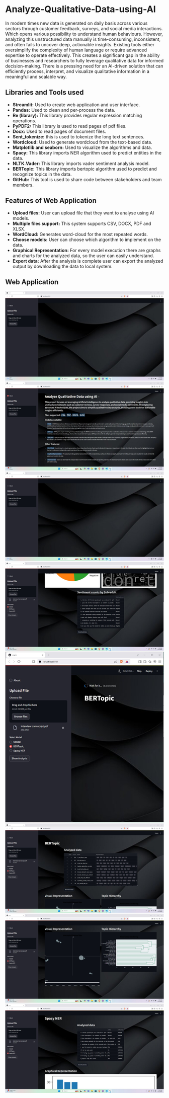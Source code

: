 # Analyze-Qualitative-Data-using-AI

<p>In modern times new data is generated on daily basis across various sectors through customer feedback, surveys, and social media interactions. Which opens various possibility to understand human behaviours. However, analyzing this unstructured data manually is time-consuming, inconsistent, and often fails to uncover deep, actionable insights. Existing tools either oversimplify the complexity of human language or require advanced expertise to operate effectively. This creates a significant gap in the ability of businesses and researchers to fully leverage qualitative data for informed decision-making. There is a pressing need for an AI-driven solution that can efficiently process, interpret, and visualize qualitative information in a meaningful and scalable way.</p>

## Libraries and Tools used
<ul>
    <li><b>Streamlit:</b> Used to create web application and user interface.
    <li><b>Pandas:</b> Used to clean and per-process the data.
    <li><b>Re (library):</b> This library provides regular expression matching operations.
    <li><b>PyPDF2:</b> This library is used to read pages of pdf files.
    <li><b>Docx:</b> Used to read pages of document files.
    <li><b>Sent_tokenize:</b> this is used to tokenize the long text sentences.
    <li><b>Wordcloud:</b> Used to generate wordcloud from the text-based data.
    <li><b>Matplotlib and seaborn:</b> Used to visualize the algorithms and data.
    <li><b>Spacy:</b> This library imports NER algorithm used to predict entities in the data.
    <li><b>NLTK.Vader:</b> This library imports vader sentiment analysis model.
    <li><b>BERTopic:</b> This library imports bertopic algorithm used to predict and recognize topics in the data.
    <li><b>GitHub:</b> This tool is used to share code between stakeholders and team members.
</ul>

## Features of Web Application
<ul>
    <li><b>Upload files:</b> User can upload file that they want to analyse using AI models.
    <li><b>Multiple files support:</b> This system supports CSV, DOCX, PDF and XLSX.
    <li><b>WordCloud:</b> Generates word-cloud for the most repeated words.
    <li><b>Choose models:</b> User can choose which algorithm to implement on the data.
    <li><b>Graphical Representation:</b> For every model execution there are graphs and charts for the analyzed data, so the user can easily understand.
    <li><b>Export data:</b> After the analysis is complete user can export the analyzed output by downloading the data to local system.
</ul>

## Web Application
![1](https://github.com/aryanrada/Analyze-Qualitative-Data-using-AI/blob/main/images/1.jpeg)
![2](https://github.com/aryanrada/Analyze-Qualitative-Data-using-AI/blob/main/images/2.jpeg)
![3](https://github.com/aryanrada/Analyze-Qualitative-Data-using-AI/blob/main/images/1.jpeg)
![4](https://github.com/aryanrada/Analyze-Qualitative-Data-using-AI/blob/main/images/4.jpeg)
![5](https://github.com/aryanrada/Analyze-Qualitative-Data-using-AI/blob/main/images/5.jpeg)
![6](https://github.com/aryanrada/Analyze-Qualitative-Data-using-AI/blob/main/images/6.jpeg)
![7](https://github.com/aryanrada/Analyze-Qualitative-Data-using-AI/blob/main/images/7.jpeg)
![8](https://github.com/aryanrada/Analyze-Qualitative-Data-using-AI/blob/main/images/8.jpeg)